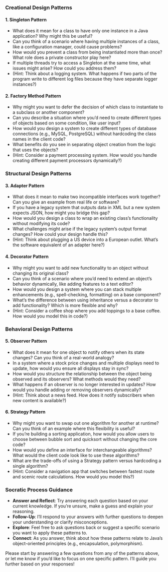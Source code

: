 ### Creational Design Patterns

#### 1. Singleton Pattern
- What does it mean for a class to have only one instance in a Java application? Why might this be useful?
- Can you think of a scenario where having multiple instances of a class, like a configuration manager, could cause problems?
- How would you prevent a class from being instantiated more than once? What role does a private constructor play here?
- If multiple threads try to access a Singleton at the same time, what issues might arise? How could you address them?
- (Hint: Think about a logging system. What happens if two parts of the program write to different log files because they have separate logger instances?)

#### 2. Factory Method Pattern
- Why might you want to defer the decision of which class to instantiate to a subclass or another component?
- Can you describe a situation where you’d need to create different types of objects based on some condition, like user input?
- How would you design a system to create different types of database connections (e.g., MySQL, PostgreSQL) without hardcoding the class names in the client code?
- What benefits do you see in separating object creation from the logic that uses the objects?
- (Hint: Consider a payment processing system. How would you handle creating different payment processors dynamically?)

### Structural Design Patterns

#### 3. Adapter Pattern
- What does it mean to make two incompatible interfaces work together? Can you give an example from real life or software?
- If you have a legacy system that outputs data in XML but a new system expects JSON, how might you bridge this gap?
- How would you design a class to wrap an existing class’s functionality without modifying its code?
- What challenges might arise if the legacy system’s output format changes? How could your design handle this?
- (Hint: Think about plugging a US device into a European outlet. What’s the software equivalent of an adapter here?)

#### 4. Decorator Pattern
- Why might you want to add new functionality to an object without changing its original class?
- Can you think of a scenario where you’d need to extend an object’s behavior dynamically, like adding features to a text editor?
- How would you design a system where you can stack multiple enhancements (e.g., spell-checking, formatting) on a base component?
- What’s the difference between using inheritance versus a decorator to add functionality? Which is more flexible and why?
- (Hint: Consider a coffee shop where you add toppings to a base coffee. How would you model this in code?)

### Behavioral Design Patterns

#### 5. Observer Pattern
- What does it mean for one object to notify others when its state changes? Can you think of a real-world analogy?
- In a system where a stock price changes and multiple displays need to update, how would you ensure all displays stay in sync?
- How would you structure the relationship between the object being observed and its observers? What methods would they need?
- What happens if an observer is no longer interested in updates? How would you handle adding or removing observers dynamically?
- (Hint: Think about a news feed. How does it notify subscribers when new content is available?)

#### 6. Strategy Pattern
- Why might you want to swap out one algorithm for another at runtime? Can you think of an example where this flexibility is useful?
- If you’re building a sorting application, how would you allow users to choose between bubble sort and quicksort without changing the core code?
- How would you define an interface for interchangeable algorithms? What would the client code look like to use these algorithms?
- What are the trade-offs of using a Strategy pattern versus hardcoding a single algorithm?
- (Hint: Consider a navigation app that switches between fastest route and scenic route calculations. How would you model this?)

### Socratic Process Guidance
- **Answer and Reflect**: Try answering each question based on your current knowledge. If you’re unsure, make a guess and explain your reasoning.
- **Follow-Up**: I’ll respond to your answers with further questions to deepen your understanding or clarify misconceptions.
- **Explore**: Feel free to ask questions back or suggest a specific scenario you want to apply these patterns to.
- **Connect**: As you answer, think about how these patterns relate to Java’s object-oriented principles (e.g., encapsulation, polymorphism).

Please start by answering a few questions from any of the patterns above, or let me know if you’d like to focus on one specific pattern. I’ll guide you further based on your responses!

